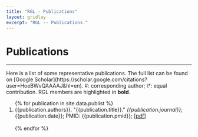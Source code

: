 ```yaml
---
title: "RGL - Publications"
layout: gridlay
excerpt: "RGL -- Publications."
---
```



# **Publications**
<hr>
Here is a list of some representative publications. The full list can be found on [Google Scholar](https://scholar.google.com/citations?user=HoeBWvQAAAAJ&hl=en). #: corresponding author; \*: equal contribution. RGL members are highlighted in <b>bold</b>.

<div class="wrapper row3">
  <div id="container">
    <div class="full_width clear">
      <ol>
        {% for publication in site.data.publist %}
          <li>
            {{publication.authors}}. "{{publication.title}}." <i>{{publication.journal}}</i>; {{publication.date}}; PMID: {{publication.pmid}}; <a href="{{publication.pdf}}">[pdf]</a>
          </li>
          <br>
        {% endfor %}
      </ol>
    </div>
  </div>
</div>
